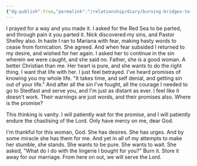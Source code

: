 ```yaml
---
{"dg-publish":true,"permalink":"/relationship/diary/burning-bridges-to-sin/","created":"Jul 18, 2022, 10:41 PM","updated":""}
---
```



I prayed for a way and you made it. I asked for the Red Sea to be parted, and through pain it you parted it. Nick discovered my sins, and Pastor Shelley also. In haste I ran to Mariana with fear, making hasty words to cease from fornication. She agreed. And when fear subsided I returned to my desire, and wished for her again. I asked her to continue in the sin wherein we were caught, and she said no. Father, she is a good woman. A better Christian than me. Her heart is pure, and she wants to do the right thing. I want that life with her. I just feel betrayed. I've heard promises of knowing you my whole life. "It takes time, and self denial, and getting sin out of your life." And after all the sin I've fought, all the courage I needed to go to Stedfast and serve you, and I'm just as distant as ever. I feel like it doesn't work. Their warnings are just words, and their promises also. Where is the promise? 

This thinking is vanity. I will patiently wait for the promise, and I will patiently endure the chastising of the Lord. Only have mercy on me, dear God.

I'm thankful for this woman, God. She has desires. She has urges. And by some miracle she has them for me. And yet in all of my attempts to make her stumble, she stands. She wants to be pure. She wants to wait. She asked, "What do I do with the lingerie I bought for you?" Burn it. Store it away for our marriage. From here on out, we will serve the Lord.